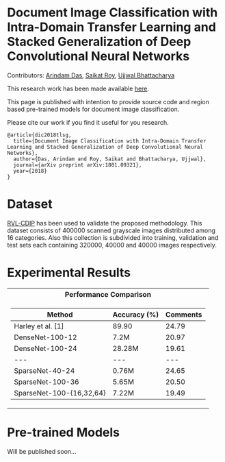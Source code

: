 # Document Image Classification with Intra-Domain Transfer Learning and Stacked Generalization of Deep Convolutional Neural Networks
Contributors: [Arindam Das](https://scholar.google.co.in/citations?user=W8DTl_gAAAAJ&hl=en), [Saikat Roy](https://scholar.google.co.in/citations?user=dSs0DfoAAAAJ&hl=en), [Ujjwal Bhattacharya](https://scholar.google.co.in/citations?user=dcbu4SEAAAAJ&hl=en)

This research work has been made available [here](https://arxiv.org/abs/1801.09321).

This page is published with intention to provide source code and region based pre-trained models for document image classification.<Enter>

Please cite our work if you find it useful for you research. <Enter>
  
```
@article{dic2018tlsg,
  title={Document Image Classification with Intra-Domain Transfer Learning and Stacked Generalization of Deep Convolutional Neural Networks},
  author={Das, Arindam and Roy, Saikat and Bhattacharya, Ujjwal},
  journal={arXiv preprint arXiv:1801.09321},
  year={2018}
}
```

# Dataset
[RVL-CDIP](http://www.cs.cmu.edu/~aharley/rvl-cdip/) has been used to validate the proposed methodology. This dataset consists of 400000 scanned grayscale images distributed among 16 categories. Also this collection is subdivided into training, validation and test sets each containing 320000, 40000 and 40000 images respectively.

# Experimental Results
<table>
<th> Performance Comparison </th>
<tr><td>

Method | Accuracy (%) | Comments
--- | --- | ---
Harley et al. [1]  | 89.90 | 24.79
DenseNet-100-12 | 7.2M | 20.97
DenseNet-100-24 | 28.28M | 19.61
--- | --- | ---
SparseNet-40-24  | 0.76M | 24.65
SparseNet-100-36 | 5.65M | 20.50
SparseNet-100-{16,32,64} | 7.22M | 19.49


</td></tr> </table>

# Pre-trained Models
Will be published soon...
